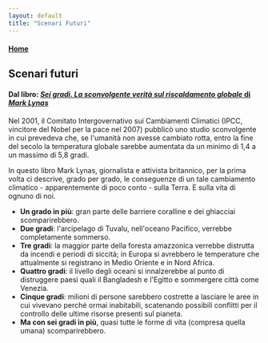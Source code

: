 ```yaml
---
layout: default
title: "Scenari Futuri"
---
```

#### [Home](index.md)
## Scenari futuri

#### Dal libro: [*Sei gradi. La sconvolgente verità sul riscaldamento globale* di *Mark Lynas*](https://www.ibs.it/sei-gradi-sconvolgente-verita-sul-libro-mark-lynas/e/9788881129553)
Nel 2001, il Comitato Intergovernativo sui Cambiamenti Climatici (IPCC, vincitore del Nobel per la pace nel 2007) pubblicò uno studio sconvolgente in cui prevedeva che, se l'umanità non avesse cambiato rotta, entro la fine del secolo la temperatura globale sarebbe aumentata da un minimo di 1,4 a un massimo di 5,8 gradi. 

In questo libro Mark Lynas, giornalista e attivista britannico, per la prima volta ci descrive, grado per grado, le conseguenze di un tale cambiamento climatico - apparentemente di poco conto - sulla Terra. E sulla vita di ognuno di noi. 

- **Un grado in più**: gran parte delle barriere coralline e dei ghiacciai scomparirebbero. 
- **Due gradi**: l'arcipelago di Tuvalu, nell'oceano Pacifico, verrebbe completamente sommerso. 
- **Tre gradi**: la maggior parte della foresta amazzonica verrebbe distrutta da incendi e periodi di siccità; in Europa si avrebbero le temperature che attualmente si registrano in Medio Oriente e in Nord Africa. 
- **Quattro gradi**: il livello degli oceani si innalzerebbe al punto di distruggere paesi quali il Bangladesh e l'Egitto e sommergere città come Venezia. 
- **Cinque gradi**: milioni di persone sarebbero costrette a lasciare le aree in cui vivevano perché ormai inabitabili, scatenando possibili conflitti per il controllo delle ultime risorse presenti sul pianeta. 
- **Ma con sei gradi in più**, quasi tutte le forme di vita (compresa quella umana) scomparirebbero.
